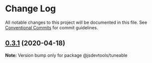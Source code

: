 # Change Log

All notable changes to this project will be documented in this file.
See [Conventional Commits](https://conventionalcommits.org) for commit guidelines.

## [0.3.1](https://github.com/jsdevtools/jsdevtools/compare/@jsdevtools/tuneable@0.3.0...@jsdevtools/tuneable@0.3.1) (2020-04-18)

**Note:** Version bump only for package @jsdevtools/tuneable
